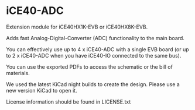 # iCE40-ADC
Extension module for iCE40HX1K-EVB or iCE40HX8K-EVB.

Adds fast Analog-Digital-Converter (ADC) functionality to the main board.

You can effectively use up to 4 x iCE40-ADC with a single EVB board (or up to 2 x iCE40-ADC 
when you have iCE40-IO connected to the same bus).

You can use the exported PDFs to access the schematic or the bill of materials. 

We used the latest KiCad night builds to create the design. Please use a new version KiCad to open it. 

License information should be found in LICENSE.txt
